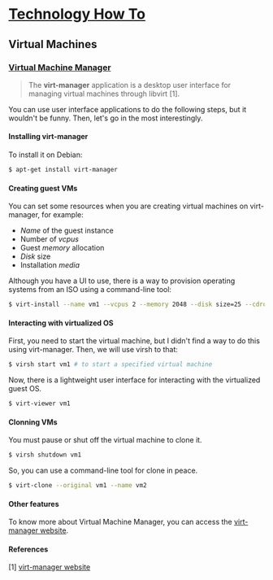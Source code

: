 # [Technology How To](/readme.md)

## Virtual Machines

### [Virtual Machine Manager](/virt-manager.md)

> The **virt-manager** application is a desktop user interface for managing virtual machines through libvirt [1].

You can use user interface applications to do the following steps, but it wouldn't be funny.
Then, let's go in the most interestingly.

#### Installing virt-manager

To install it on Debian:

```sh
$ apt-get install virt-manager
```

#### Creating guest VMs

You can set some resources when you are creating virtual machines on virt-manager, for example:

- *Name* of the guest instance
- Number of *vcpus*
- Guest *memory* allocation
- *Disk* size
- Installation *media*

Although you have a UI to use, there is a way to provision operating systems from an ISO using a command-line tool:

```sh
$ virt-install --name vm1 --vcpus 2 --memory 2048 --disk size=25 --cdrom /home/iso/some-os.iso
```

#### Interacting with virtualized OS

First, you need to start the virtual machine, but I didn't find a way to do this using virt-manager.
Then, we will use virsh to that:

```sh
$ virsh start vm1 # to start a specified virtual machine
```

Now, there is a lightweight user interface for interacting with the virtualized guest OS.

```sh
$ virt-viewer vm1
```

#### Clonning VMs

You must pause or shut off the virtual machine to clone it.

```sh
$ virsh shutdown vm1
```

So, you can use a command-line tool for clone in peace.

```sh
$ virt-clone --original vm1 --name vm2
```

#### Other features

To know more about Virtual Machine Manager, you can access the [virt-manager website](https://virt-manager.org/).

#### References

[1] [virt-manager website](https://virt-manager.org/)
